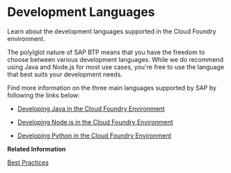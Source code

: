 <!-- loio2d0ff228fbd049638daa3cc2a66066cb -->

# Development Languages

Learn about the development languages supported in the Cloud Foundry environment.

The polylglot nature of SAP BTP means that you have the freedom to choose between various development languages. While we do recommend using Java and Node.js for most use cases, you're free to use the language that best suits your development needs.

Find more information on the three main languages supported by SAP by following the links below:

-   [Developing Java in the Cloud Foundry Environment](Developing_Java_in_the_Cloud_Foundry_Environment_a3f9006.md)

-   [Developing Node.js in the Cloud Foundry Environment](Developing_Node.js_in_the_Cloud_Foundry_Environment_3a7a0be.md)

-   [Developing Python in the Cloud Foundry Environment](Developing_Python_in_the_Cloud_Foundry_Environment_acf8f49.md)


**Related Information**  


[Best Practices](Best_Practices_0859096.md "Choose the development environment, tools, APIs, and programming model that best suit your needs with recommendations from SAP.")

